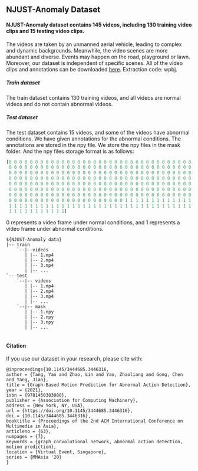 ## NJUST-Anomaly Dataset

#### NJUST-Anomaly dataset contains 145 videos, including 130 training video clips and 15 testing video clips. 
The videos are taken by an unmanned aerial vehicle, leading to complex and dynamic backgrounds. Meanwhile, the video scenes  are more abundant and diverse. Events may happen on the road,  playground or lawn. Moreover, our dataset is independent of specific scenes. All of the video clips and annotations can be downloaded [here](https://pan.baidu.com/s/1TT8Qn0Q8nkhxOeY5_QaiRg). Extraction code: wpbj. 

##### Train dataset

The train dataset contains 130 training videos, and all videos are normal videos and do not contain abnormal videos.

##### Test dataset

The test dataset contains 15 videos, and some of the videos have abnormal conditions. We have given annotations for the abnormal conditions. The annotations are stored in the npy file. We store the npy files in the mask folder. And the  npy files storage format is as follows:

```python
[0 0 0 0 0 0 0 0 0 0 0 0 0 0 0 0 0 0 0 0 0 0 0 0 0 0 0 0 0 0 0 0 0 0 0 0 0
 0 0 0 0 0 0 0 0 0 0 0 0 0 0 0 0 0 0 0 0 0 0 0 0 0 0 0 0 0 0 0 0 0 0 0 0 0
 0 0 0 0 0 0 0 0 0 0 0 0 0 0 0 0 0 0 0 0 0 0 0 0 0 0 0 0 0 0 0 0 0 0 0 0 0
 0 0 0 0 0 0 0 0 0 0 0 0 0 0 0 0 0 0 0 0 0 0 0 0 0 0 0 0 0 0 0 0 0 0 0 0 0
 0 0 0 0 0 0 0 0 0 0 0 0 0 0 0 0 0 0 0 0 0 0 0 0 0 0 0 0 0 0 0 0 0 0 0 0 0
 0 0 0 0 0 0 0 0 0 0 0 0 0 0 0 0 0 0 0 0 0 0 0 0 0 0 0 0 0 0 0 0 0 0 0 0 0
 0 0 0 0 0 0 0 0 0 0 0 0 0 0 0 0 0 0 0 0 0 0 0 0 0 0 0 0 0 0 0 0 0 0 0 0 0
 0 0 0 0 0 0 0 0 0 0 0 0 0 0 0 0 0 0 0 0 0 0 1 1 1 1 1 1 1 1 1 1 1 1 1 1 1
 1 1 1 1 1 1 1 1 1 1 1 1 1 1 1 1 1 1 1 1 1 1 1 1 1 1 1 1 1 1 1 1 1 1 1 1 1
 1 1 1 1 1 1 1 1 1 1 1]
```

0 represents a video frame under normal conditions, and 1 represents a video frame under abnormal conditions.

```
${NJUST-Anomaly data}
|-- train
    `--|--videos
       | |-- 1.mp4
       | |-- 2.mp4
       | |-- 3.mp4
       | |-- ...
`-- test
    `--|-- videos
       | |-- 1.mp4
       | |-- 2.mp4
       | |-- 3.mp4
       | |-- ... 
    `--|-- mask
       | |-- 1.npy
       | |-- 2.npy
       | |-- 3.npy
       | |-- ... 
    
```

#### Citation
If you use our dataset in your research, please cite with:

```
@inproceedings{10.1145/3444685.3446316,
author = {Tang, Yao and Zhao, Lin and Yao, Zhaoliang and Gong, Chen and Yang, Jian},
title = {Graph-Based Motion Prediction for Abnormal Action Detection},
year = {2021},
isbn = {9781450383080},
publisher = {Association for Computing Machinery},
address = {New York, NY, USA},
url = {https://doi.org/10.1145/3444685.3446316},
doi = {10.1145/3444685.3446316},
booktitle = {Proceedings of the 2nd ACM International Conference on Multimedia in Asia},
articleno = {63},
numpages = {7},
keywords = {graph convolutional network, abnormal action detection, motion prediction},
location = {Virtual Event, Singapore},
series = {MMAsia '20}
}
```
